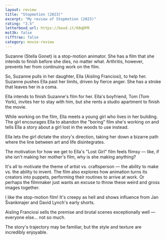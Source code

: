 ```yaml
---
layout: review
title: "Stopmotion (2023)"
excerpt: "My review of Stopmotion (2023)"
rating: "3.5"
letterboxd_url: https://boxd.it/60qDPR
mst3k: false
rifftrax: false
category: movie-review
---
```


Suzanne (Stella Gonet) is a stop-motion animator. She has a film that she intends to finish before she dies, no matter what. Arthritis, however, prevents her from continuing work on the film.

So, Suzanne pulls in her daughter, Ella (Aisling Franciosi), to help her. Suzanne pushes Ella past her limits, driven by fierce anger. She has a stroke that leaves her in a coma.

Ella intends to finish Suzanne's film for her. Ella's boyfriend, Tom (Tom York), invites her to stay with him, but she rents a studio apartment to finish the movie.

While working on the film, Ella meets a young girl who lives in her building. The girl encourages Ella to abandon the "boring" film she's working on and tells Ella a story about a girl lost in the woods to use instead.

Ella lets the girl dictate the story's direction, taking her down a bizarre path where the line between art and life disintegrates.

The motivation for how we get to Ella's "Lost Girl" film feels flimsy — like, if she isn't making her mother's film, why is she making anything?

It's all to motivate the theme of artist vs. craftsperson — the ability to make vs. the ability to invent. The film also explores how animation turns its creators into puppets, performing their routines to arrive at work. Or perhaps the filmmaker just wants an excuse to throw these weird and gross images together.

I like the stop-motion film! It's creepy as hell and shows influence from Jan Švankmajer and David Lynch's early shorts.

Aisling Franciosi sells the premise and brutal scenes exceptionally well — everyone else… not so much.

The story's trajectory may be familiar, but the style and texture are incredibly enjoyable.
